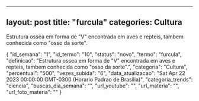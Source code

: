 
  ---
  layout: post
  title: "furcula"
  categories: Cultura
  ---
  Estrutura ossea em forma de "V" encontrada em aves e repteis, tambem conhecida como "osso da sorte".

  {
  "id_semana": "1",
  "id_termo": "10",
  "status": "novo",
  "termo": "furcula",
  "definicao": "Estrutura ossea em forma de \"V\" encontrada em aves e repteis, tambem conhecida como \"osso da sorte\".",
  "categoria": "Cultura",
  "percentual": "500",
  "vezes_subida": "6",
  "data_atualizacao": "Sat Apr 22 2023 00:00:00 GMT-0300 (Horario Padrao de Brasilia)",
  "categoria_trends": "ciencia",
  "buscas_dia_semana": "",
  "url_youtube": "",
  "url_materia": "",
  "url_foto_materia": ""
}